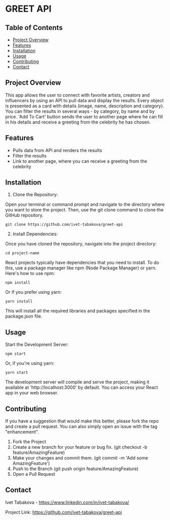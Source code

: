# GREET API

## Table of Contents
- [Project Overview](#project-overview)
- [Features](#features)
- [Installation](#installation)
- [Usage](#usage)
- [Contributing](#contributing)
- [Contact](#contact)

## Project Overview
This app allows the user to connect with favorite artists, creators and influencers by using an API to pull data and display the results.
Every object is presented as a card with details (image, name, description and category).
You can filter the results in several ways - by category, by name and by price. 
'Add To Cart' button sends the user to another page where he can fill in his details and receive a greeting from the celebrity he has chosen.

## Features
- Pulls data from API and renders the results
- Filter the results
- Link to another page, where you can receive a greeting from the celebrity

## Installation
1. Clone the Repository:

Open your terminal or command prompt and navigate to the directory where you want to store the project. Then, use the git clone command to clone the GitHub repository. 

    git clone https://github.com/ivet-tabakova/greet-api

2. Install Dependencies:

Once you have cloned the repository, navigate into the project directory:

    cd project-name

React projects typically have dependencies that you need to install. To do this, use a package manager like npm (Node Package Manager) or yarn. Here's how to use npm:

    npm install

Or if you prefer using yarn:

    yarn install

This will install all the required libraries and packages specified in the package.json file.

## Usage
Start the Development Server:

    npm start

Or, if you're using yarn:

    yarn start

The development server will compile and serve the project, making it available at 'http://localhost:3000' by default. You can access your React app in your web browser.

## Contributing
If you have a suggestion that would make this better, please fork the repo and create a pull request. You can also simply open an issue with the tag "enhancement". 

1. Fork the Project
2. Create a new branch for your feature or bug fix. (git checkout -b feature/AmazingFeature)
3. Make your changes and commit them. (git commit -m 'Add some AmazingFeature')
4. Push to the Branch (git push origin feature/AmazingFeature)
5. Open a Pull Request

## Contact
Ivet Tabakova - https://www.linkedin.com/in/ivet-tabakova/

Project Link: https://github.com/ivet-tabakova/greet-api